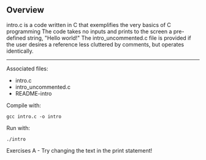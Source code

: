 ## Overview

intro.c is a code written in C that exemplifies the very basics of C programming
	The code takes no inputs and prints to the screen a pre-defined string,
	"Hello world!" The intro_uncommented.c file is provided if the
	user desires a reference less cluttered by comments, but operates identically.

--------

Associated files:
* intro.c
* intro_uncommented.c
* README-intro

Compile with:
```
gcc intro.c -o intro
```

Run with:
```
./intro
```

Exercises A - Try changing the text in the print statement!
